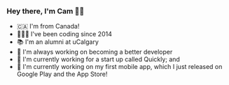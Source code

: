 ### Hey there, I'm Cam 👋🏻

- 🇨🇦 I'm from Canada!
- 👨🏻‍💻 I've been coding since 2014
- 📚 I'm an alumni at uCalgary
- 🌱 I'm always working on becoming a better developer
- 🏢 I'm currently working for a start up called Quickly; and
- 🔭 I'm currently working on my first mobile app, which I just released on Google Play and the App Store!

